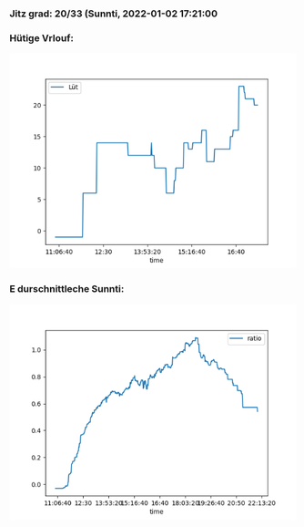 ### Jitz grad: 20/33 (Sunnti, 2022-01-02 17:21:00

### Hütige Vrlouf:
![Graph](Today.png)

### E durschnittleche Sunnti:
![Graph](Sunnti.png)